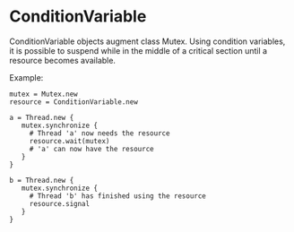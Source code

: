 # ConditionVariable

ConditionVariable objects augment class Mutex. Using condition variables, it
is possible to suspend while in the middle of a critical section until a
resource becomes available.

Example:

    mutex = Mutex.new
    resource = ConditionVariable.new

    a = Thread.new {
       mutex.synchronize {
         # Thread 'a' now needs the resource
         resource.wait(mutex)
         # 'a' can now have the resource
       }
    }

    b = Thread.new {
       mutex.synchronize {
         # Thread 'b' has finished using the resource
         resource.signal
       }
    }
